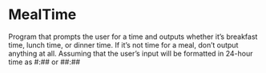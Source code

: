 # MealTime
Program that prompts the user for a time and outputs whether it’s breakfast time, lunch time, or dinner time. If it’s not time for a meal, don’t output anything at all. Assuming that the user’s input will be formatted in 24-hour time as #:## or ##:##
